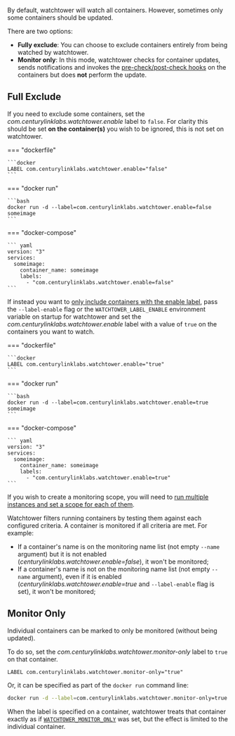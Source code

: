 By default, watchtower will watch all containers. However, sometimes only some containers should be updated.

There are two options:

-   **Fully exclude**: You can choose to exclude containers entirely from being watched by watchtower.
-   **Monitor only**: In this mode, watchtower checks for container updates, sends notifications and invokes the [pre-check/post-check hooks](https://todd2982.dev/watchtower/lifecycle-hooks/) on the containers but does **not** perform the update.

## Full Exclude 

If you need to exclude some containers, set the _com.centurylinklabs.watchtower.enable_ label to `false`.  For clarity this should be set **on the container(s)** you wish to be ignored, this is not set on watchtower.

=== "dockerfile"

    ```docker
    LABEL com.centurylinklabs.watchtower.enable="false"
    ```
=== "docker run"

    ```bash
    docker run -d --label=com.centurylinklabs.watchtower.enable=false someimage
    ```

=== "docker-compose"

    ``` yaml
    version: "3"
    services:
      someimage:
        container_name: someimage
        labels:
          - "com.centurylinklabs.watchtower.enable=false"
    ```

If instead you want to [only include containers with the enable label](https://todd2982.github.io/watchtower/arguments/#filter_by_enable_label), pass the `--label-enable` flag or the `WATCHTOWER_LABEL_ENABLE` environment variable on startup for watchtower and set the _com.centurylinklabs.watchtower.enable_ label with a value of `true` on the containers you want to watch.

=== "dockerfile"

    ```docker
    LABEL com.centurylinklabs.watchtower.enable="true"
    ```
=== "docker run"

    ```bash
    docker run -d --label=com.centurylinklabs.watchtower.enable=true someimage
    ```

=== "docker-compose"

    ``` yaml
    version: "3"
    services:
      someimage:
        container_name: someimage
        labels:
          - "com.centurylinklabs.watchtower.enable=true"
    ```

If you wish to create a monitoring scope, you will need to [run multiple instances and set a scope for each of them](https://todd2982.github.io/watchtower/running-multiple-instances).

Watchtower filters running containers by testing them against each configured criteria. A container is monitored if all criteria are met. For example:

-   If a container's name is on the monitoring name list (not empty `--name` argument) but it is not enabled (_centurylinklabs.watchtower.enable=false_), it won't be monitored;
-   If a container's name is not on the monitoring name list (not empty `--name` argument), even if it is enabled (_centurylinklabs.watchtower.enable=true_ and `--label-enable` flag is set), it won't be monitored;

## Monitor Only

Individual containers can be marked to only be monitored (without being updated).

To do so, set the *com.centurylinklabs.watchtower.monitor-only* label to `true` on that container.

```docker
LABEL com.centurylinklabs.watchtower.monitor-only="true"
```

Or, it can be specified as part of the `docker run` command line:

```bash
docker run -d --label=com.centurylinklabs.watchtower.monitor-only=true someimage
```

When the label is specified on a container, watchtower treats that container exactly as if [`WATCHTOWER_MONITOR_ONLY`](https://todd2982.dev/watchtower/arguments/#without_updating_containers) was set, but the effect is limited to the individual container. 
